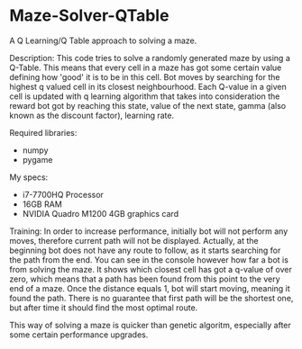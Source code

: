 # Maze-Solver-QTable
A Q Learning/Q Table approach to solving a maze.

Description: This code tries to solve a randomly generated maze by using a Q-Table. This means that every cell in a maze has got some certain value defining how 'good' it is to be in this cell. Bot moves by searching for the highest q valued cell in its closest neighbourhood. Each Q-value in a given cell is updated with q learning algorithm that takes into consideration the reward bot got by reaching this state, value of the next state, gamma (also known as the discount factor), learning rate.

Required libraries:
- numpy
- pygame

My specs:
- i7-7700HQ Processor
- 16GB RAM
- NVIDIA Quadro M1200 4GB graphics card

Training: In order to increase performance, initially bot will not perform any moves, therefore current path will not be displayed. Actually, at the beginning bot does not have any route to follow, as it starts searching for the path from the end. You can see in the console however how far a bot is from solving the maze. It shows which closest cell has got a q-value of over zero, which means that a path has been found from this point to the very end of a maze. Once the distance equals 1, bot will start moving, meaning it found the path. There is no guarantee that first path will be the shortest one, but after time it should find the most optimal route. 

This way of solving a maze is quicker than genetic algoritm, especially after some certain performance upgrades.
